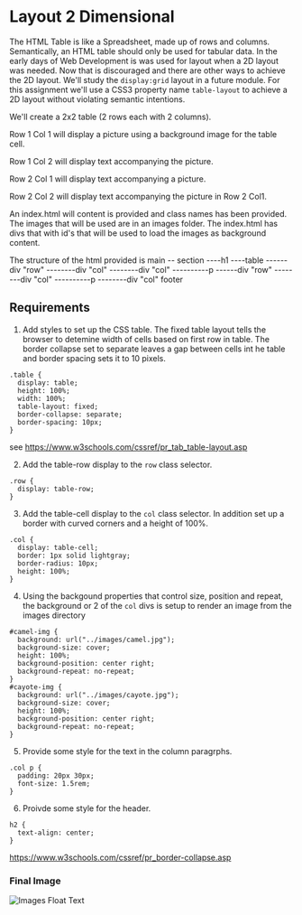 # Layout 2 Dimensional

The HTML Table is like a Spreadsheet, made up of rows and columns.  Semantically, an HTML table should only be used for tabular data.  In the early days of Web Development is was used for layout when a 2D layout was needed.  Now that is discouraged and there are other ways to achieve the 2D layout.  We'll study the `display:grid` layout  in a future module.  For this assignment we'll use a CSS3 property name `table-layout` to achieve a 2D layout without violating semantic intentions.

We'll create a 2x2 table (2 rows each with 2 columns).

Row 1 Col 1 will display a picture using a background image for the table cell.

Row 1 Col 2 will display text accompanying the picture.  

Row 2 Col 1 will display text accompanying a picture.

Row 2 Col 2 will display text accompanying the picture in Row 2 Col1.  

An index.html will content is provided and class names has been provided.  The images that will be used are in an images folder.  The index.html has divs that with id's that will be used to load the images as background content.

The structure of the html provided is
main
-- section
----h1
----table
------div "row"
--------div "col"
--------div "col"
----------p
------div "row"
--------div "col"
----------p
--------div "col"
footer

## Requirements
1. Add styles to set up the CSS table.  The fixed table layout tells the browser to detemine width of cells based on first row in table.  The border collapse set to separate leaves a gap between cells int he table and border spacing sets it to 10 pixels.
```
.table {
  display: table;
  height: 100%;
  width: 100%;
  table-layout: fixed;
  border-collapse: separate;
  border-spacing: 10px;
}
```

see https://www.w3schools.com/cssref/pr_tab_table-layout.asp

2. Add the table-row display to the `row` class selector.
```
.row {
  display: table-row;
}
```
3. Add the table-cell display to the `col` class selector.  In addition set up a border with curved corners and a height of 100%.
```
.col {
  display: table-cell;
  border: 1px solid lightgray;
  border-radius: 10px;
  height: 100%;
}
```
4. Using the backgound properties that control size, position and repeat, the background or 2 of the `col` divs is setup to render an image from the images directory
```
#camel-img {
  background: url("../images/camel.jpg");
  background-size: cover;
  height: 100%;
  background-position: center right;
  background-repeat: no-repeat;
}
#cayote-img {
  background: url("../images/cayote.jpg");
  background-size: cover;
  height: 100%;
  background-position: center right;
  background-repeat: no-repeat;
}
```
5. Provide some style for the text in the column paragrphs.  
```
.col p {
  padding: 20px 30px;
  font-size: 1.5rem;
}
```
6. Proivde some style for the header.
```
h2 {
  text-align: center;
}
```



https://www.w3schools.com/cssref/pr_border-collapse.asp

### Final Image

![Images Float Text](images/images-float-text.png)


